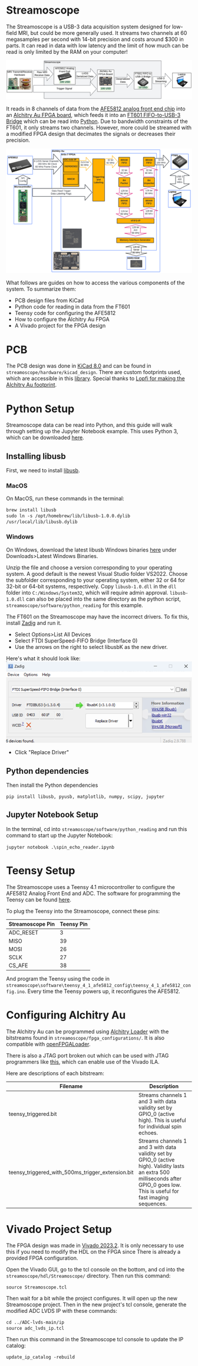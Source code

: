 # Streamoscope
The Streamoscope is a USB-3 data acquisition system designed for low-field MRI, but could be more generally used. It streams two channels at 60 megasamples per second with 14-bit precision and costs around $300 in parts. It can read in data with low latency and the limit of how much can be read is only limited by the RAM on your computer!

![Cost Diagram](./docs/images/cost_diagram.png)

It reads in 8 channels of data from the [AFE5812 analog front end chip](https://www.ti.com/product/AFE5812) into an [Alchitry Au FPGA board](https://www.sparkfun.com/products/16527), which feeds it into an [FT601 FIFO-to-USB-3 Bridge](https://ftdichip.com/products/ft601q-b/) which can be read into [Python](https://www.python.org/). Due to bandwidth constraints of the FT601, it only streams two channels. However, more could be streamed with a modified FPGA design that decimates the signals or decreases their precision.

![HDL Diagram](./docs/images/hdl_diagram.png)

What follows are guides on how to access the various components of the system. To summarize them:

* PCB design files from KiCad
* Python code for reading in data from the FT601
* Teensy code for configuring the AFE5812
* How to configure the Alchitry Au FPGA
* A Vivado project for the FPGA design



# PCB

The PCB design was done in [KiCad 8.0](https://www.kicad.org/) and can be found in ```streamoscope/hardware/kicad_design```. There are custom footprints used, which are accessible in this [library](https://github.com/JosephFeld/Handheld-MRI-Parts). Special thanks to [Lopfi for making the Alchitry Au footprint](https://github.com/Lopfi/alchitry-element-kicad).


# Python Setup

Streamoscope data can be read into Python, and this guide will walk through setting up the Jupyter Notebook example. This uses Python 3, which can be downloaded [here](https://www.python.org/downloads/).

## Installing libusb

First, we need to install [libusb](https://libusb.info/).

### MacOS

On MacOS, run these commands in the terminal: 
```
brew install libusb
sudo ln -s /opt/homebrew/lib/libusb-1.0.0.dylib /usr/local/lib/libusb.dylib
```

### Windows

On Windows, download the latest libusb Windows binaries [here](https://libusb.info/) under Downloads>Latest Windows Binaries.

Unzip the file and choose a version corresponding to your operating system. A good default is the newest Visual Studio folder VS2022. Choose the subfolder corresponding to your operating system, either 32 or 64 for 32-bit or 64-bit systems, respectively. Copy ```libusb-1.0.dll``` in the ```dll``` folder into ```C:/Windows/System32```, which will require admin approval. ```libusb-1.0.dll``` can also be placed into the same directory as the python script, ```streamoscope/software/python_reading``` for this example.

The FT601 on the Streamoscope may have the incorrect drivers. To fix this, install [Zadig](https://zadig.akeo.ie/) and run it.

* Select Options\>List All Devices
* Select FTDI SuperSpeed-FIFO Bridge (Interface 0)
* Use the arrows on the right to select libusbK as the new driver.

Here's what it should look like:
![Zadig](./docs/images/zadig.png)

* Click "Replace Driver"


## Python dependencies


Then install the Python dependencies

```
pip install libusb, pyusb, matplotlib, numpy, scipy, jupyter
```

## Jupyter Notebook Setup

In the terminal, cd into ```streamoscope/software/python_reading``` and run this command to start up the Jupyter Notebook:

```jupyter notebook .\spin_echo_reader.ipynb```


# Teensy Setup

The Streamoscope uses a Teensy 4.1 microcontroller to configure the AFE5812 Analog Front End and ADC. The software for programming the Teensy can be found [here](https://www.pjrc.com/teensy/td_download.html).

To plug the Teensy into the Streamoscope, connect these pins:

| Streamoscope Pin | Teensy Pin |
| ---------------- | ---------- |
| ADC_RESET        | 3          |      
| MISO             | 39         |
| MOSI             | 26         |
| SCLK             | 27         |
| CS_AFE           | 38         |

And program the Teensy using the code in ```streamoscope\software\teensy_4_1_afe5812_config\teensy_4_1_afe5812_config.ino```. Every time the Teensy powers up, it reconfigures the AFE5812. 


# Configuring Alchitry Au

The Alchitry Au can be programmed using [Alchitry Loader](https://alchitry.com/alchitry-labs/) with the bitstreams found in ```streamoscope/fpga_configurations/```. It is also compatible with [openFPGALoader](https://github.com/trabucayre/openFPGALoader).

There is also a JTAG port broken out which can be used with JTAG programmers like [this](https://digilent.com/shop/jtag-hs3-programming-cable/), which can enable use of the Vivado ILA.

Here are descriptions of each bitstream:

| Filename | Description |
| ---------------- | ---------- |
| teensy_triggered.bit  | Streams channels 1 and 3 with data validity set by GPIO_0 (active high). This is useful for individual spin echoes. |      
| teensy_triggered_with_500ms_trigger_extension.bit | Streams channels 1 and 3 with data validity set by GPIO_0 (active high). Validity lasts an extra 500 milliseconds after GPIO_0 goes low. This is useful for fast imaging sequences. |


# Vivado Project Setup
The FPGA design was made in [Vivado 2023.2](https://www.xilinx.com/support/download/index.html/content/xilinx/en/downloadNav/vivado-design-tools/2023-2.html). It is only necessary to use this if you need to modify the HDL on the FPGA since There is already a provided FPGA configuration.

Open the Vivado GUI, go to the tcl console on the bottom, and cd into the ```streamoscope/hdl/Streamoscope/``` directory. Then run this command:

```
source Streamoscope.tcl
```

Then wait for a bit while the project configures. It will open up the new Streamoscope project. Then in the new project's tcl console, generate the modified ADC LVDS IP with these commands:

```
cd ../ADC-lvds-main/ip
source adc_lvds_ip.tcl
```

Then run this command in the Streamoscope tcl console to update the IP catalog:

```
update_ip_catalog -rebuild
```
